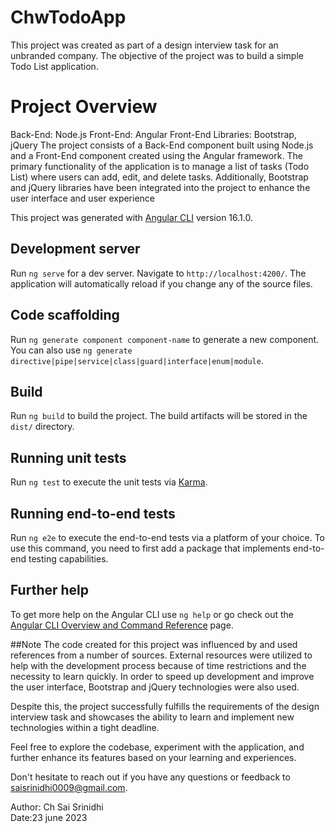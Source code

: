 # ChwTodoApp

This project was created as part of a design interview task for an unbranded company. The objective of the project was to build a simple Todo List application.

# Project Overview
Back-End: Node.js
Front-End: Angular
Front-End Libraries: Bootstrap, jQuery
The project consists of a Back-End component built using Node.js and a Front-End component created using the Angular framework. The primary functionality of the application is to manage a list of tasks (Todo List) where users can add, edit, and delete tasks. Additionally, Bootstrap and jQuery libraries have been integrated into the project to enhance the user interface and user experience

This project was generated with [Angular CLI](https://github.com/angular/angular-cli) version 16.1.0.

## Development server

Run `ng serve` for a dev server. Navigate to `http://localhost:4200/`. The application will automatically reload if you change any of the source files.

## Code scaffolding

Run `ng generate component component-name` to generate a new component. You can also use `ng generate directive|pipe|service|class|guard|interface|enum|module`.

## Build

Run `ng build` to build the project. The build artifacts will be stored in the `dist/` directory.

## Running unit tests

Run `ng test` to execute the unit tests via [Karma](https://karma-runner.github.io).

## Running end-to-end tests

Run `ng e2e` to execute the end-to-end tests via a platform of your choice. To use this command, you need to first add a package that implements end-to-end testing capabilities.

## Further help

To get more help on the Angular CLI use `ng help` or go check out the [Angular CLI Overview and Command Reference](https://angular.io/cli) page.

##Note
The code created for this project was influenced by and used references from a number of sources. External resources were utilized to help with the development process because of time restrictions and the necessity to learn quickly. In order to speed up development and improve the user interface, Bootstrap and jQuery technologies were also used.

Despite this, the project successfully fulfills the requirements of the design interview task and showcases the ability to learn and implement new technologies within a tight deadline.

Feel free to explore the codebase, experiment with the application, and further enhance its features based on your learning and experiences.

Don't hesitate to reach out if you have any questions or feedback to saisrinidhi0009@gmail.com.

Author: Ch Sai Srinidhi  
Date:23 june 2023
